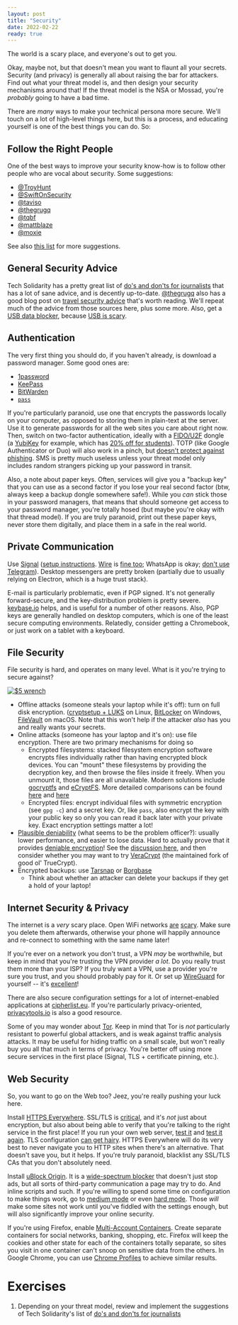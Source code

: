 ```yaml
---
layout: post
title: "Security"
date: 2022-02-22
ready: true
---
```


The world is a scary place, and everyone's out to get you.

Okay, maybe not, but that doesn't mean you want to flaunt all your
secrets. Security (and privacy) is generally all about raising the bar
for attackers. Find out what your threat model is, and then design your
security mechanisms around that! If the threat model is the NSA or
Mossad, you're _probably_ going to have a bad time.

There are _many_ ways to make your technical persona more secure. We'll
touch on a lot of high-level things here, but this is a process, and
educating yourself is one of the best things you can do. So:

## Follow the Right People

One of the best ways to improve your security know-how is to follow
other people who are vocal about security. Some suggestions:

 - [@TroyHunt](https://twitter.com/TroyHunt)
 - [@SwiftOnSecurity](https://twitter.com/SwiftOnSecurity)
 - [@taviso](https://twitter.com/taviso)
 - [@thegrugq](https://twitter.com/thegrugq)
 - [@tqbf](https://twitter.com/tqbf)
 - [@mattblaze](https://twitter.com/mattblaze)
 - [@moxie](https://twitter.com/moxie)

See also [this
list](https://heimdalsecurity.com/blog/best-twitter-cybersec-accounts/)
for more suggestions.

## General Security Advice

Tech Solidarity has a pretty great list of [do's and don'ts for
journalists](https://techsolidarity.org/resources/basic_security.htm)
that has a lot of sane advice, and is decently up-to-date. [@thegrugq](https://medium.com/@thegrugq)
also has a good blog post on [travel security
advice](https://medium.com/@thegrugq/stop-fabricating-travel-security-advice-35259bf0e869)
that's worth reading. We'll repeat much of the advice from those sources
here, plus some more. Also, get a [USB data
blocker](https://www.amazon.com/dp/B00QRRZ2QM/), because [USB is
scary](https://www.bleepingcomputer.com/news/security/heres-a-list-of-29-different-types-of-usb-attacks/).

## Authentication

The very first thing you should do, if you haven't already, is download
a password manager. Some good ones are:

 - [1password](https://1password.com/)
 - [KeePass](https://keepass.info/)
 - [BitWarden](https://bitwarden.com/)
 - [`pass`](https://www.passwordstore.org/)

If you're particularly paranoid, use one that encrypts the passwords
locally on your computer, as opposed to storing them in plain-text at
the server. Use it to generate passwords
for all the web sites you care about right now. Then, switch on
two-factor authentication, ideally with a
[FIDO/U2F](https://fidoalliance.org/) dongle (a
[YubiKey](https://www.yubico.com/quiz/) for example, which has [20% off
for students](https://www.yubico.com/why-yubico/for-education/)). TOTP
(like Google Authenticator or Duo) will also work in a pinch, but
[doesn't protect against
phishing](https://twitter.com/taviso/status/1082015009348104192). SMS is
pretty much useless unless your threat model only includes random
strangers picking up your password in transit.

Also, a note about paper keys. Often, services will give you a "backup
key" that you can use as a second factor if you lose your real second
factor (btw, always keep a backup dongle somewhere safe!). While you
_can_ stick those in your password managers, that means that should
someone get access to your password manager, you're totally hosed (but
maybe you're okay with that thread model). If you are truly paranoid,
print out these paper keys, never store them digitally, and place them
in a safe in the real world.

## Private Communication

Use [Signal](https://www.signal.org/) ([setup
instructions](https://medium.com/@mshelton/signal-for-beginners-c6b44f76a1f0).
[Wire](https://wire.com/en/) is [fine
too](https://www.securemessagingapps.com/); WhatsApp is okay; [don't use
Telegram](https://twitter.com/bascule/status/897187286554628096)).
Desktop messengers are pretty broken (partially due to usually relying
on Electron, which is a huge trust stack).

E-mail is particularly problematic, even if PGP signed. It's not
generally forward-secure, and the key-distribution problem is pretty
severe. [keybase.io](https://keybase.io/) helps, and is useful for a
number of other reasons. Also, PGP keys are generally handled on desktop
computers, which is one of the least secure computing environments.
Relatedly, consider getting a Chromebook, or just work on a tablet with
a keyboard.

## File Security

File security is hard, and operates on many level. What is it you're
trying to secure against?

[![$5 wrench](https://imgs.xkcd.com/comics/security.png)](https://xkcd.com/538/)

 - Offline attacks (someone steals your laptop while it's off): turn on
   full disk encryption. ([cryptsetup +
   LUKS](https://wiki.archlinux.org/index.php/Dm-crypt/Encrypting_a_non-root_file_system)
   on Linux,
   [BitLocker](https://fossbytes.com/enable-full-disk-encryption-windows-10/)
   on Windows, [FileVault](https://support.apple.com/en-us/HT204837) on
   macOS. Note that this won't help if the attacker _also_ has you and
   really wants your secrets.
 - Online attacks (someone has your laptop and it's on): use file
   encryption. There are two primary mechanisms for doing so
    - Encrypted filesystems: stacked filesystem encryption software encrypts files individually rather than having encrypted block devices. You can "mount" these filesystems by providing the decryption key, and then browse the files inside it freely. When you unmount it, those files are all unavailable.  Modern solutions include [gocryptfs](https://github.com/rfjakob/gocryptfs) and [eCryptFS](http://ecryptfs.org/). More detailed comparisons can be found [here](https://nuetzlich.net/gocryptfs/comparison/) and [here](https://wiki.archlinux.org/index.php/disk_encryption#Comparison_table)
    - Encrypted files: encrypt individual files with symmetric
      encryption (see `gpg -c`) and a secret key. Or, like `pass`, also
      encrypt the key with your public key so only you can read it back
      later with your private key. Exact encryption settings matter a
      lot!
 - [Plausible
   deniability](https://en.wikipedia.org/wiki/Plausible_deniability)
   (what seems to be the problem officer?): usually lower performance,
   and easier to lose data. Hard to actually prove that it provides
   [deniable
   encryption](https://en.wikipedia.org/wiki/Deniable_encryption)! See
   the [discussion
   here](https://security.stackexchange.com/questions/135846/is-plausible-deniability-actually-feasible-for-encrypted-volumes-disks),
   and then consider whether you may want to try
   [VeraCrypt](https://www.veracrypt.fr/en/Home.html) (the maintained
   fork of good ol' TrueCrypt).
 - Encrypted backups: use [Tarsnap](https://www.tarsnap.com/) or [Borgbase](https://www.borgbase.com/)
    - Think about whether an attacker can delete your backups if they
      get a hold of your laptop!

## Internet Security & Privacy

The internet is a _very_ scary place. Open WiFi networks
[are](https://www.troyhunt.com/the-beginners-guide-to-breaking-website/)
[scary](https://www.troyhunt.com/talking-with-scott-hanselman-on/). Make
sure you delete them afterwards, otherwise your phone will happily
announce and re-connect to something with the same name later!

If you're ever on a network you don't trust, a VPN _may_ be worthwhile,
but keep in mind that you're trusting the VPN provider _a lot_. Do you
really trust them more than your ISP? If you truly want a VPN, use a
provider you're sure you trust, and you should probably pay for it. Or
set up [WireGuard](https://www.wireguard.com/) for yourself -- it's
[excellent](https://web.archive.org/web/20210526211307/https://latacora.micro.blog/there-will-be/)!

There are also secure configuration settings for a lot of internet-enabled
applications at [cipherlist.eu](https://cipherlist.eu/). If you're particularly
privacy-oriented, [privacytools.io](https://privacytools.io) is also a good
resource.

Some of you may wonder about [Tor](https://www.torproject.org/). Keep in
mind that Tor is _not_ particularly resistant to powerful global
attackers, and is weak against traffic analysis attacks. It may be
useful for hiding traffic on a small scale, but won't really buy you all
that much in terms of privacy. You're better off using more secure
services in the first place (Signal, TLS + certificate pinning, etc.).

## Web Security

So, you want to go on the Web too?
Jeez, you're really pushing your luck here.

Install [HTTPS Everywhere](https://www.eff.org/https-everywhere).
SSL/TLS is
[critical](https://www.troyhunt.com/ssl-is-not-about-encryption/), and
it's _not_ just about encryption, but also about being able to verify
that you're talking to the right service in the first place! If you run
your own web server, [test it](https://ssldecoder.eu/) and [test it
again](https://www.ssllabs.com/ssltest/index.html). TLS configuration
[can get hairy](https://wiki.mozilla.org/Security/Server_Side_TLS).
HTTPS Everywhere will do its very best to never navigate you to HTTP
sites when there's an alternative. That doesn't save you, but it helps.
If you're truly paranoid, blacklist any SSL/TLS CAs that you don't
absolutely need.

Install [uBlock Origin](https://github.com/gorhill/uBlock). It is a
[wide-spectrum
blocker](https://github.com/gorhill/uBlock/wiki/Blocking-mode) that
doesn't just stop ads, but all sorts of third-party communication a page
may try to do. And inline scripts and such. If you're willing to spend
some time on configuration to make things work, go to [medium
mode](https://github.com/gorhill/uBlock/wiki/Blocking-mode:-medium-mode)
or even [hard
mode](https://github.com/gorhill/uBlock/wiki/Blocking-mode:-hard-mode).
Those _will_ make some sites not work until you've fiddled with the
settings enough, but will also significantly improve your online
security.

If you're using Firefox, enable [Multi-Account
Containers](https://support.mozilla.org/en-US/kb/containers). Create
separate containers for social networks, banking, shopping, etc. Firefox
will keep the cookies and other state for each of the containers totally
separate, so sites you visit in one container can't snoop on sensitive
data from the others. In Google Chrome, you can use [Chrome
Profiles](https://support.google.com/chrome/answer/2364824) to achieve
similar results.

# Exercises

1. Depending on your threat model, review and implement the suggestions of Tech Solidarity's list of [do's and don'ts for
journalists](https://techsolidarity.org/resources/basic_security.htm)